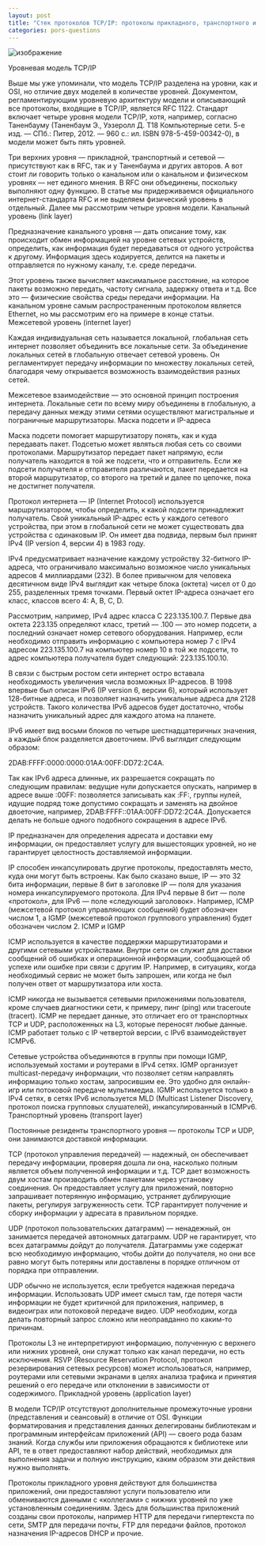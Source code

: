 ```yaml
---
layout: post
title: "Стек протоколов TCP/IP: протоколы прикладного, транспортного и межсетевого уровней"
categories: pors-questions
---
```


![изображение](https://user-images.githubusercontent.com/57475688/183260224-dcde3baa-869b-49cb-a86d-661a267794a1.png)

Уровневая модель TCP/IP

Выше мы уже упоминали, что модель TCP/IP разделена на уровни, как и OSI, но отличие двух моделей в количестве уровней. Документом, регламентирующим уровневую архитектуру модели и описывающий все протоколы, входящие в TCP/IP, является RFC 1122. Стандарт включает четыре уровня модели TCP/IP, хотя, например, согласно Таненбауму (Таненбаум Э., Уэзеролл Д. Т18 Компьютерные сети. 5-е изд. — СПб.: Питер, 2012. — 960 с.: ил. ISBN 978-5-459-00342-0), в модели может быть пять уровней.

Три верхних уровня — прикладной, транспортный и сетевой — присутствуют как в RFC, так и у Таненбаума и других авторов. А вот стоит ли говорить только о канальном или о канальном и физическом уровнях — нет единого мнения. В RFC они объединены, поскольку выполняют одну функцию. В статье мы придерживаемся официального интернет-стандарта RFC и не выделяем физический уровень в отдельный. Далее мы рассмотрим четыре уровня модели.
Канальный уровень (link layer)

Предназначение канального уровня — дать описание тому, как происходит обмен информацией на уровне сетевых устройств, определить, как информация будет передаваться от одного устройства к другому. Информация здесь кодируется, делится на пакеты и отправляется по нужному каналу, т.е. среде передачи.

Этот уровень также вычисляет максимальное расстояние, на которое пакеты возможно передать, частоту сигнала, задержку ответа и т.д. Все это — физические свойства среды передачи информации. На канальном уровне самым распространенным протоколом является Ethernet, но мы рассмотрим его на примере в конце статьи.
Межсетевой уровень (internet layer)

Каждая индивидуальная сеть называется локальной, глобальная сеть интернет позволяет объединить все локальные сети. За объединение локальных сетей в глобальную отвечает сетевой уровень. Он регламентирует передачу информации по множеству локальных сетей, благодаря чему открывается возможность взаимодействия разных сетей.

Межсетевое взаимодействие — это основной принцип построения интернета. Локальные сети по всему миру объединены в глобальную, а передачу данных между этими сетями осуществляют магистральные и пограничные маршрутизаторы.
Маска подсети и IP-адреса

Маска подсети помогает маршрутизатору понять, как и куда передавать пакет. Подсетью может являться любая сеть со своими протоколами. Маршрутизатор передает пакет напрямую, если получатель находится в той же подсети, что и отправитель. Если же подсети получателя и отправителя различаются, пакет передается на второй маршрутизатор, со второго на третий и далее по цепочке, пока не достигнет получателя.

Протокол интернета — IP (Internet Protocol) используется маршрутизатором, чтобы определить, к какой подсети принадлежит получатель. Свой уникальный IP-адрес есть у каждого сетевого устройства, при этом в глобальной сети не может существовать два устройства с одинаковым IP. Он имеет два подвида, первым был принят IPv4 (IP version 4, версии 4) в 1983 году.

IPv4 предусматривает назначение каждому устройству 32-битного IP-адреса, что ограничивало максимально возможное число уникальных адресов 4 миллиардами (232). В более привычном для человека десятичном виде IPv4 выглядит как четыре блока (октета) чисел от 0 до 255, разделенных тремя точками. Первый октет IP-адреса означает его класс, классов всего 4: A, B, C, D.

Рассмотрим, например, IPv4 адрес класса С 223.135.100.7. Первые два октета 223.135 определяют класс, третий — .100 — это номер подсети, а последний означает номер сетевого оборудования. Например, если необходимо отправить информацию с компьютера номер 7 с IPv4 адресом 223.135.100.7 на компьютер номер 10 в той же подсети, то адрес компьютера получателя будет следующий: 223.135.100.10.

В связи с быстрым ростом сети интернет остро вставала необходимость увеличения числа возможных IP-адресов. В 1998 впервые был описан IPv6 (IP version 6, версии 6), который использует 128-битные адреса, и позволяет назначить уникальные адреса для 2128 устройств. Такого количества IPv6 адресов будет достаточно, чтобы назначить уникальный адрес для каждого атома на планете.

IPv6 имеет вид восьми блоков по четыре шестнадцатеричных значения, а каждый блок разделяется двоеточием. IPv6 выглядит следующим образом:

2DAB:FFFF:0000:0000:01AA:00FF:DD72:2C4A.

Так как IPv6 адреса длинные, их разрешается сокращать по следующим правилам: ведущие нули допускается опускать, например в адресе выше :00FF: позволяется записывать как :FF:, группы нулей, идущие подряд тоже допустимо сокращать и заменять на двойное двоеточие, например, 2DAB:FFFF::01AA:00FF:DD72:2C4A. Допускается делать не больше одного подобного сокращения в адресе IPv6.

IP предназначен для определения адресата и доставки ему информации, он предоставляет услугу для вышестоящих уровней, но не гарантирует целостность доставляемой информации.

IP способен инкапсулировать другие протоколы, предоставлять место, куда они могут быть встроены. Как было сказано выше, IP — это 32 бита информации, первые 8 бит в заголовке IP — поля для указания номера инкапсулируемого протокола. Для IPv4 первые 8 бит — поле «протокол», для IPv6 — поле «следующий заголовок». Например, ICMP (межсетевой протокол управляющих сообщений) будет обозначен числом 1, а IGMP (межсетевой протокол группового управления) будет обозначен числом 2.
ICMP и IGMP

ICMP используется в качестве поддержки маршрутизаторами и другими сетевыми устройствами. Внутри сети он служит для доставки сообщений об ошибках и операционной информации, сообщающей об успехе или ошибке при связи с другим IP. Например, в ситуациях, когда необходимый сервис не может быть запрошен, или когда не был получен ответ от маршрутизатора или хоста.

ICMP никогда не вызывается сетевыми приложениями пользователя, кроме случаев диагностики сети, к примеру, пинг (ping) или traceroute (tracert). ICMP не передает данные, это отличает его от транспортных TCP и UDP, расположенных на L3, которые переносят любые данные. ICMP работает только с IP четвертой версии, с IPv6 взаимодействует ICMPv6.

Сетевые устройства объединяются в группы при помощи IGMP, используемый хостами и роутерами в IPv4 сетях. IGMP организует multicast-передачу информации, что позволяет сетям направлять информацию только хостам, запросившим ее. Это удобно для онлайн-игр или потоковой передаче мультимедиа. IGMP используется только в IPv4 сетях, в сетях IPv6 используется MLD (Multicast Listener Discovery, протокол поиска групповых слушателей), инкапсулированный в ICMPv6.
Транспортный уровень (transport layer)

Постоянные резиденты транспортного уровня — протоколы TCP и UDP, они занимаются доставкой информации.

TCP (протокол управления передачей) — надежный, он обеспечивает передачу информации, проверяя дошла ли она, насколько полным является объем полученной информации и т.д. TCP дает возможность двум хостам производить обмен пакетами через установку соединения. Он предоставляет услугу для приложений, повторно запрашивает потерянную информацию, устраняет дублирующие пакеты, регулируя загруженность сети. TCP гарантирует получение и сборку информации у адресата в правильном порядке.

UDP (протокол пользовательских датаграмм) — ненадежный, он занимается передачей автономных датаграмм. UDP не гарантирует, что всех датаграммы дойдут до получателя. Датаграммы уже содержат всю необходимую информацию, чтобы дойти до получателя, но они все равно могут быть потеряны или доставлены в порядке отличном от порядка при отправлении.

UDP обычно не используется, если требуется надежная передача информации. Использовать UDP имеет смысл там, где потеря части информации не будет критичной для приложения, например, в видеоиграх или потоковой передаче видео. UDP необходим, когда делать повторный запрос сложно или неоправданно по каким-то причинам.

Протоколы L3 не интерпретируют информацию, полученную с верхнего или нижних уровней, они служат только как канал передачи, но есть исключения. RSVP (Resource Reservation Protocol, протокол резервирования сетевых ресурсов) может использоваться, например, роутерами или сетевыми экранами в целях анализа трафика и принятия решений о его передаче или отклонении в зависимости от содержимого.
Прикладной уровень (application layer)

В модели TCP/IP отсутствуют дополнительные промежуточные уровни (представления и сеансовый) в отличие от OSI. Функции форматирования и представления данных делегированы библиотекам и программным интерфейсам приложений (API) — своего рода базам знаний. Когда службы или приложения обращаются к библиотеке или API, те в ответ предоставляют набор действий, необходимых для выполнения задачи и полную инструкцию, каким образом эти действия нужно выполнять.

Протоколы прикладного уровня действуют для большинства приложений, они предоставляют услуги пользователю или обмениваются данными с «коллегами» с нижних уровней по уже установленным соединениям. Здесь для большинства приложений созданы свои протоколы, например HTTP для передачи гипертекста по сети, SMTP для передачи почты, FTP для передачи файлов, протокол назначения IP-адресов DHCP и прочие.
